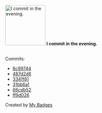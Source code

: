 <img src="https://my-badges.github.io/my-badges/evening-commits.png" alt="I commit in the evening." title="I commit in the evening." width="128">
<strong>I commit in the evening.</strong>
<br><br>

Commits:

- <a href="https://github.com/ksysoev/gotext-translator/commit/8c99744fd1c9bc34fb1f93b2e236233ffef0d186">8c99744</a>
- <a href="https://github.com/ksysoev/gotext-translator/commit/487d2d696d2e484647109dbf247717f40ebf6a97">487d2d6</a>
- <a href="https://github.com/ksysoev/gotext-translator/commit/3341f81eaff7d6c14219ef4653a48c620f59f7fe">3341f81</a>
- <a href="https://github.com/ksysoev/gotext-translator/commit/31bb6a1c8d71410f33a1110e0a6b2c37a6e58a28">31bb6a1</a>
- <a href="https://github.com/ksysoev/gotext-translator/commit/66cdb528c24663554fece26c8050077c214ff36a">66cdb52</a>
- <a href="https://github.com/ksysoev/gotext-translator/commit/ff9d026635717636ba96528cc1940b76d54877ce">ff9d026</a>


Created by <a href="https://github.com/my-badges/my-badges">My Badges</a>